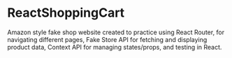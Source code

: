 # ReactShoppingCart
Amazon style fake shop website created to practice using React Router, for navigating different pages, Fake Store API for fetching and displaying product data, Context API for managing states/props, and testing in React.